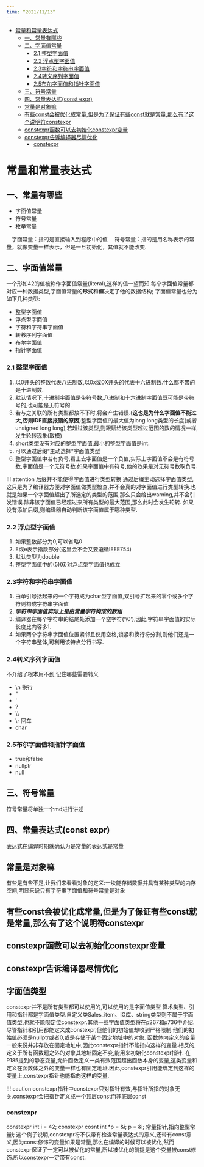 ```yaml
---
time: “2021/11/13”
---
```


<!-- @import "[TOC]" {cmd="toc" depthFrom=1 depthTo=6 orderedList=false} -->

<!-- code_chunk_output -->

- [常量和常量表达式](#常量和常量表达式)
  - [一、常量有哪些](#一-常量有哪些)
  - [二、字面值常量](#二-字面值常量)
    - [2.1 整型字面值](#21-整型字面值)
    - [2.2 浮点型字面值](#22-浮点型字面值)
    - [2.3字符和字符串字面值](#23字符和字符串字面值)
    - [2.4转义序列字面值](#24转义序列字面值)
    - [2.5布尔字面值和指针字面值](#25布尔字面值和指针字面值)
  - [三、符号常量](#三-符号常量)
  - [四、常量表达式(const expr)](#四-常量表达式const-expr)
  - [常量是对象嘛](#常量是对象嘛)
  - [有些const会被优化成常量,但是为了保证有些const就是常量,那么有了这个说明符constexpr](#有些const会被优化成常量但是为了保证有些const就是常量那么有了这个说明符constexpr)
  - [constexpr函数可以去初始化constexpr变量](#constexpr函数可以去初始化constexpr变量)
  - [constexpr告诉编译器尽情优化](#constexpr告诉编译器尽情优化)
    - [constexpr](#constexpr)

<!-- /code_chunk_output -->

# 常量和常量表达式

## 一、常量有哪些
* 字面值常量
* 符号常量
* 枚举常量

&emsp;字面常量：指的是直接输入到程序中的值
&emsp;符号常量：指的是用名称表示的常量，就像变量一样表示，但是一旦初始化，其值就不能改变.

## 二、字面值常量
一个形如42的值被称作字面值常量(literal),这样的值一望而知.每个字面值常量都对应一种数据类型,字面值常量的**形式**和**值**决定了他的数据结构;
字面值常量也分为如下几种类型:
* 整型字面值
* 浮点型字面值
* 字符和字符串字面值
* 转移序列字面值
* 布尔字面值
* 指针字面值

### 2.1 整型字面值
1. 以0开头的整数代表八进制数,以0x或0X开头的代表十六进制数.什么都不带的是十进制数.
2. 默认情况下,十进制字面值是带符号数,八进制和十六进制字面值既可能是带符号的,也可能是无符号的.
3. 若与之关联的所有类型都放不下时,将会产生错误.(**这也是为什么字面值不能过大,否则IDE直接报错的原因**)整型字面值的最大值为long long类型的长度(或者unsigned long long),若超过该类型,则跟赋给该类型超过范围的数的情况一样,发生轮转现象(取模)
4. short类型没有对应的整型字面值,最小的整型字面值是int.
5. 可以通过后缀“主动选择“字面值类型
6. 整型字面值中若有负号,看上去字面值是一个负值,实际上字面值不会是有符号数,字面值是一个无符号数.如果字面值中有符号,他的效果是对无符号数取负号.

!!! attention 后缀并不能使得字面值进行类型转换
    通过后缀主动选择字面值类型,这只是为了编译器方便对字面值做类型检查,并不会真的对字面值进行类型转换.也就是如果一个字面值超出了所选定的类型的范围,那么只会给出warning,并不会引发错误.除非该字面值已经超过来所有类型的最大范围,那么此时会发生轮转.
    如果没有添加后缀,则编译器自动判断该字面值属于哪种类型.

### 2.2 浮点型字面值
1. 如果整数部分为0,可以省略0
2. E或e表示指数部分(这里会不会又要遵循IEEE754)
3. 默认类型为double
4. 整型字面值中的(5)(6)对浮点型字面值也成立

### 2.3字符和字符串字面值
1. 由单引号括起来的一个字符成为char型字面值,双引号扩起来的零个或多个字符则构成字符串字面值
2. ***字符串字面值实际上是由常量字符构成的数组***
3. 编译器在每个字符串的结尾处添加一个空字符(‘\0’),因此,字符串字面值的实际长度比内容多1.
4. 如果两个字符串字面值位置紧邻且仅用空格,锁紧和换行符分割,则他们还是一个字符串整体,可利用该特点分行书写.

### 2.4转义序列字面值
不介绍了根本用不到,记住哪些需要转义
* \n 换行
* \"
* \'
* \?
* \\\
* \r 回车
* char
  
### 2.5布尔字面值和指针字面值
* true和false
* nullptr
* null

## 三、符号常量
符号常量将单独一个md进行讲述

## 四、常量表达式(const expr)
表达式在编译时期就确认为是常量的表达式是常量

## 常量是对象嘛
有些是有些不是,让我们来看看对象的定义:一块能存储数据并具有某种类型的内存空间,明显来说只有字符串字面值和符号常量是对象

## 有些const会被优化成常量,但是为了保证有些const就是常量,那么有了这个说明符constexpr

## constexpr函数可以去初始化constexpr变量

## constexpr告诉编译器尽情优化

 ## 字面值类型
 constexpr并不是所有类型都可以使用的,可以使用的是字面值类型
 算术类型、引用和指针都是字面值类型.自定义类Sales_item、IO库、string类型则不属于字面值类型,也就不能呗定位constexpr.其他一些字面值类型将在p267和p736中介绍.
 尽管指针和引用都能定义成constexpr,但他们的初始值却收到严格限制.他们的初始值必须是nullptr或者0,或是存储于某个固定地址中的对象.
 函数体内定义的变量一般来说并非存放在固定地址中,因此constexpr指针不能指向这样的变量.相反的,定义于所有函数题之外的对象其地址固定不变,能用来初始化constexpr指针.
 在P185提到的静态变量,允许函数定义一类有效范围超出函数本身的变量,这类变量和定义在函数体之外的变量一样也有固定地址.因此,constexpr引用能绑定到这样的变量上,constexpr指针也能指向这样的变量.
 
!!! caution
    constexpr指针中constexpr只对指针有效,与指针所指的对象无关.constexpr会把指针定义成一个顶层const而非底层const

### constexpr
constexpr int i = 42;
constexpr cosnt int *p = &i;
p = &i;
常量指针,指向整型常量i;
这个例子说明,constexpr符不仅带有检查常量表达式的意义,还带有const意义,因为const修饰的变量如果是常量,那么在编译的时候可以被优化,然而constexpr保证了一定可以被优化的常量,所以被优化的前提是这个变量被const修饰.所以constexpr一定带有const.